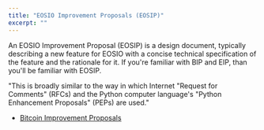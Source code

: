 ```yaml
---
title: "EOSIO Improvement Proposals (EOSIP)"
excerpt: ""
---
```

An EOSIO Improvement Proposal (EOSIP) is a design document, typically describing a new feature for EOSIO with a concise technical specification of the feature and the rationale for it. If you're familiar with BIP and EIP, than you'll be familiar with EOSIP. 

"This is broadly similar to the way in which Internet "Request for Comments" (RFCs) and the Python computer language's "Python Enhancement Proposals" (PEPs) are used."

-  [Bitcoin Improvement Proposals](https://en.wikipedia.org/wiki/Bitcoin_Core#Bitcoin_Improvement_Proposals)